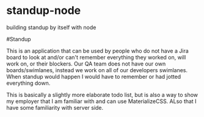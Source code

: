 # standup-node
building standup by itself with node

#Standup

This is an application that can be used by people who do not have a Jira board to look at and/or can't remember everything they worked on, will work on, or their blockers. 
Our QA team does not have our own boards/swimlanes, instead we work on all of our developers swimlanes. When standup would happen I would have to remember or had jotted everything down.

This is basically a slightly more elaborate todo list, but is also a way to show my employer that I am familiar with and can use MaterializeCSS. ALso that I have some familiarity with server side.
